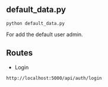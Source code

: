 ## default_data.py

```
python default_data.py
```

For add the default user admin.

## Routes

- Login

```
http://localhost:5000/api/auth/login
```
